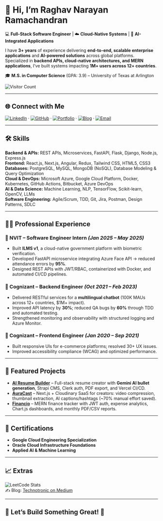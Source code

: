 # 👋 Hi, I’m **Raghav Narayan Ramachandran**  

💻 **Full-Stack Software Engineer** | ☁️ **Cloud-Native Systems** | 🤖 **AI-Integrated Applications**  

I have **3+ years** of experience delivering **end-to-end, scalable enterprise applications** and **AI-powered solutions** across global platforms.  
Specialized in **backend APIs, cloud-native architectures, and MERN applications**, I’ve built systems impacting **1M+ users across 12+ countries**.  

🎓 **M.S. in Computer Science** (GPA: 3.9) – University of Texas at Arlington  

![Visitor Count](https://komarev.com/ghpvc/?username=raghav-narayan&style=flat-square&color=blue)

---

## 🌐 Connect with Me  

[![LinkedIn](https://img.shields.io/badge/LinkedIn-0077B5?style=flat&logo=linkedin&logoColor=white)](https://www.linkedin.com/in/raghav-narayan98) · 
[![GitHub](https://img.shields.io/badge/GitHub-100000?style=flat&logo=github&logoColor=white)](https://github.com/raghav-narayan) · 
[![Portfolio](https://img.shields.io/badge/Portfolio-000000?style=flat&logo=react&logoColor=white)](https://raghav-narayan.github.io) · 
[![Blog](https://img.shields.io/badge/Blog-12100E?style=flat&logo=medium&logoColor=white)](https://technotronic.medium.com/) · 
[![Email](https://img.shields.io/badge/Email-D14836?style=flat&logo=gmail&logoColor=white)](mailto:raghav.narayan.98@gmail.com)  

---

## 🛠 Skills  

**Backend & APIs:** REST APIs, Microservices, FastAPI, Flask, Django, Node.js, Express.js  
**Frontend:** React.js, Next.js, Angular, Redux, Tailwind CSS, HTML5, CSS3  
**Databases:** PostgreSQL, MySQL, MongoDB (NoSQL), Database Modeling & Query Optimization  
**Cloud & DevOps:** Microsoft Azure, Google Cloud Platform, Docker, Kubernetes, GitHub Actions, Bitbucket, Azure DevOps  
**AI & Data Science:** Machine Learning, NLP, TensorFlow, Scikit-learn, OpenCV, LLMs  
**Software Engineering:** Agile/Scrum, TDD, Git, Jira, Postman, Design Patterns, SDLC  

---

## 👨‍💼 Professional Experience  

### 🚀 NVIT – Software Engineer Intern *(Jan 2025 – May 2025)*  
- Built **ILMS v1**, a cloud-native government platform with biometric verification.  
- Developed FastAPI microservice integrating Azure Face API → reduced attendance errors by **95%**.  
- Designed REST APIs with JWT/RBAC, containerized with Docker, and automated CI/CD pipelines.  

### 🤖 Cognizant – Backend Engineer *(Oct 2021 – Feb 2023)*  
- Delivered RESTful services for a **multilingual chatbot** (100K MAUs across 12+ countries, $1M+ impact).  
- Improved API latency by **30%**; reduced QA bugs by **60%** through TDD and automated testing.  
- Strengthened monitoring and observability with structured logging and Azure Monitor.  

### 🎨 Cognizant – Frontend Engineer *(Jan 2020 – Sep 2021)*  
- Built responsive UIs for e-commerce platforms; resolved 30+ UX issues.  
- Improved accessibility compliance (WCAG) and optimized performance.  

---

## 🧩 Featured Projects  

- **[AI Resume Builder](https://github.com/raghav-narayan/ai-resume-builder)** – Full-stack resume creator with **Gemini AI bullet generation**, Strapi CMS, Clerk auth, PDF export, and Vercel CI/CD.  
- **[AuraCast](https://github.com/raghav-narayan/ai-cloudinary-saas)** – Next.js + Cloudinary SaaS for creators: video compression, thumbnail extraction, AI captions/hashtags (~70% manual effort saved).  
- **[Financio](https://github.com/raghav-narayan/finance-tracker-mern)** – MERN finance tracker with JWT auth, expense analytics, Chart.js dashboards, and monthly PDF/CSV reports.  
---

## 📜 Certifications  

- **Google Cloud Engineering Specialization** 
- **Oracle Cloud Infrastructure Foundations** 
- **Applied AI & Machine Learning** 

---

## 📈 Extras  

![LeetCode Stats](https://leetcard.jacoblin.cool/Raghav_Narayan?theme=dark&font=Source+Code+Pro&ext=heatmap)  
✍️ Blog: [Technotronic on Medium](https://technotronic.medium.com/)  

---

## 🤝 Let’s Build Something Great! 🚀
